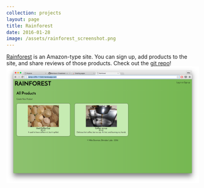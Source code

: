 ```yaml
---
collection: projects
layout: page
title: Rainforest
date: 2016-01-28
image: /assets/rainforest_screenshot.png
---
```


[Rainforest](http://damp-cliffs-11542.herokuapp.com/) is an Amazon-type site. You can sign up, add products to the site, and share reviews of those products.
Check out the  [git repo](https://github.com/bowmanmike/rainforest)!
![Rainforest](/assets/rainforest_screenshot.png)
